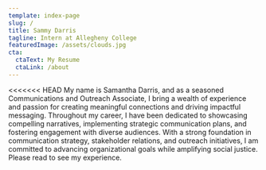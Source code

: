 ```yaml
---
template: index-page
slug: /
title: Sammy Darris
tagline: Intern at Allegheny College
featuredImage: /assets/clouds.jpg
cta:
  ctaText: My Resume
  ctaLink: /about
---
```

<<<<<<< HEAD
My name is Samantha Darris, and as a seasoned Communications and Outreach Associate, I bring a wealth of experience and passion for creating meaningful connections and driving impactful messaging. Throughout my career, I have been dedicated to showcasing compelling narratives, implementing strategic communication plans, and fostering engagement with diverse audiences. With a strong foundation in communication strategy, stakeholder relations, and outreach initiatives, I am committed to advancing organizational goals while amplifying social justice. Please read to see my experience.
